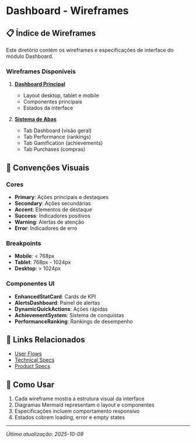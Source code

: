 # Dashboard - Wireframes

## 📋 Índice de Wireframes

Este diretório contém os wireframes e especificações de interface do módulo Dashboard.

### Wireframes Disponíveis

1. **[Dashboard Principal](./main-dashboard.md)**
   - Layout desktop, tablet e mobile
   - Componentes principais
   - Estados da interface

2. **[Sistema de Abas](./tabs-interfaces.md)**
   - Tab Dashboard (visão geral)
   - Tab Performance (rankings)
   - Tab Gamification (achievements)
   - Tab Purchases (compras)

## 🎨 Convenções Visuais

### Cores
- **Primary**: Ações principais e destaques
- **Secondary**: Ações secundárias
- **Accent**: Elementos de destaque
- **Success**: Indicadores positivos
- **Warning**: Alertas de atenção
- **Error**: Indicadores de erro

### Breakpoints
- **Mobile**: < 768px
- **Tablet**: 768px - 1024px
- **Desktop**: > 1024px

### Componentes UI
- **EnhancedStatCard**: Cards de KPI
- **AlertsDashboard**: Painel de alertas
- **DynamicQuickActions**: Ações rápidas
- **AchievementSystem**: Sistema de conquistas
- **PerformanceRanking**: Rankings de desempenho

## 🔗 Links Relacionados

- [User Flows](../user-flows/)
- [Technical Specs](../technical-specs/)
- [Product Specs](../product-specs/)

## 📝 Como Usar

1. Cada wireframe mostra a estrutura visual da interface
2. Diagramas Mermaid representam o layout e componentes
3. Especificações incluem comportamento responsivo
4. Estados cobrem loading, error e empty states

---

*Última atualização: 2025-10-09*

